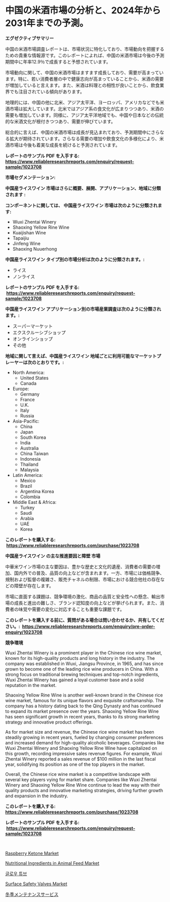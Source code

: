 <p><h1>中国の米酒市場の分析と、2024年から2031年までの予測。</h1></p><p><strong>エグゼクティブサマリー</strong></p>
<p><p>中国の米酒市場調査レポートは、市場状況に特化しており、市場動向を把握するための貴重な情報源です。このレポートによれば、中国の米酒市場は今後の予測期間中に年率12.9％で成長すると予想されています。</p><p>市場動向に関して、中国の米酒市場はますます成長しており、需要が高まっています。特に、若い消費者層の中で健康志向が高まっていることから、米酒の需要が増加していると言えます。また、米酒は料理との相性が良いことから、飲食業界でも注目されている傾向があります。</p><p>地理的には、中国の他に北米、アジア太平洋、ヨーロッパ、アメリカなどでも米酒市場は拡大しています。北米ではアジア系の食文化が広まりつつあり、米酒の需要も増加しています。同様に、アジア太平洋地域でも、中国や日本などの伝統的な米酒文化が根付きつつあり、需要が伸びています。</p><p>総合的に言えば、中国の米酒市場は成長が見込まれており、予測期間中にさらなる拡大が期待されています。さらなる需要の増加や飲食文化の多様化により、米酒市場は今後も着実な成長を続けると予測されています。</p></p>
<p><strong>レポートのサンプル PDF を入手する: <a href="https://www.reliableresearchreports.com/enquiry/request-sample/1023708">https://www.reliableresearchreports.com/enquiry/request-sample/1023708</a></strong></p>
<p><strong>市場セグメンテーション:</strong></p>
<p><strong> 中国産ライスワイン 市場はさらに概要、展開、アプリケーション、地域に分類されます :</strong></p>
<p><strong>コンポーネントに関しては、 中国産ライスワイン 市場は次のように分類されます: &nbsp;</strong></p>
<p><ul><li>Wuxi Zhentai Winery</li><li>Shaoxing Yellow Rine Wine</li><li>Kuaijishan Wine</li><li>Tapaijiu</li><li>Jinfeng Wine</li><li>Shaoxing Nuuerhong</li></ul></p>
<p><strong> 中国産ライスワイン タイプ別の市場分析は次のように分類されます。:</strong></p>
<p><ul><li>ライス</li><li>ノンライス</li></ul></p>
<p><strong>レポートのサンプル PDF を入手する: &nbsp;<a href="https://www.reliableresearchreports.com/enquiry/request-sample/1023708">https://www.reliableresearchreports.com/enquiry/request-sample/1023708</a></strong></p>
<p><strong> 中国産ライスワイン アプリケーション別の市場産業調査は次のように分類されます。:</strong></p>
<p><ul><li>スーパーマーケット</li><li>エクスクルーシブショップ</li><li>オンラインショップ</li><li>その他</li></ul></p>
<p><strong>地域に関して言えば、中国産ライスワイン 地域ごとに利用可能なマーケットプレーヤーは次のとおりです。:</strong></p>
<p><ul>
    <li>
        North America:
        <ul>
            <li>United States</li>
            <li>Canada</li>
        </ul>
    </li>
    <li>
        Europe:
        <ul>
            <li>Germany</li>
            <li>France</li>
            <li>U.K.</li>
            <li>Italy</li>
            <li>Russia</li>
        </ul>
    </li>
    <li>
        Asia-Pacific:
        <ul>
            <li>China</li>
            <li>Japan</li>
            <li>South Korea</li>
            <li>India</li>
            <li>Australia</li>
            <li>China Taiwan</li>
            <li>Indonesia</li>
            <li>Thailand</li>
            <li>Malaysia</li>
        </ul>
    </li>
    <li>
        Latin America:
        <ul>
            <li>Mexico</li>
            <li>Brazil</li>
            <li>Argentina Korea</li>
            <li>Colombia</li>
        </ul>
    </li>
    <li>
        Middle East & Africa:
        <ul>
            <li>Turkey</li>
            <li>Saudi</li>
            <li>Arabia</li>
            <li>UAE</li>
            <li>Korea</li>
        </ul>
    </li>
    </ul></p>
<p><strong>このレポートを購入する: &nbsp;<a href="https://www.reliableresearchreports.com/purchase/1023708">https://www.reliableresearchreports.com/purchase/1023708</a></strong></p>
<p><strong>中国産ライスワイン の主な推進要因と障壁 市場</strong></p>
<p><p>中華米ワイン市場の主な要因は、豊かな歴史と文化的遺産、消費者の需要の増加、国内外での普及、品質の向上などが含まれます。一方、市場には価格競争、規制および監督の複雑さ、販売チャネルの制限、市場における競合他社の存在などの障壁が存在します。</p><p>市場に直面する課題は、競争環境の激化、商品の品質と安全性への懸念、輸出市場の成長と進出の難しさ、ブランド認知度の向上などが挙げられます。また、消費者の味覚や需要の変化に対応することも重要な課題です。</p></p>
<p><strong>このレポートを購入する前に、質問がある場合は問い合わせるか、共有してください。:&nbsp; <a href="https://www.reliableresearchreports.com/enquiry/pre-order-enquiry/1023708">https://www.reliableresearchreports.com/enquiry/pre-order-enquiry/1023708</a></strong></p>
<p><strong>競争環境</strong></p>
<p><p>Wuxi Zhentai Winery is a prominent player in the Chinese rice wine market, known for its high-quality products and long history in the industry. The company was established in Wuxi, Jiangsu Province, in 1965, and has since grown to become one of the leading rice wine producers in China. With a strong focus on traditional brewing techniques and top-notch ingredients, Wuxi Zhentai Winery has gained a loyal customer base and a solid reputation in the market.</p><p>Shaoxing Yellow Rine Wine is another well-known brand in the Chinese rice wine market, famous for its unique flavors and exquisite craftsmanship. The company has a history dating back to the Qing Dynasty and has continued to expand its market presence over the years. Shaoxing Yellow Rine Wine has seen significant growth in recent years, thanks to its strong marketing strategy and innovative product offerings.</p><p>As for market size and revenue, the Chinese rice wine market has been steadily growing in recent years, fueled by changing consumer preferences and increased demand for high-quality alcoholic beverages. Companies like Wuxi Zhentai Winery and Shaoxing Yellow Rine Wine have capitalized on this growth, recording impressive sales revenue figures. For example, Wuxi Zhentai Winery reported a sales revenue of $100 million in the last fiscal year, solidifying its position as one of the top players in the market.</p><p>Overall, the Chinese rice wine market is a competitive landscape with several key players vying for market share. Companies like Wuxi Zhentai Winery and Shaoxing Yellow Rine Wine continue to lead the way with their quality products and innovative marketing strategies, driving further growth and expansion in the industry.</p></p>
<p><strong>このレポートを購入する: &nbsp; <a href="https://www.reliableresearchreports.com/purchase/1023708">https://www.reliableresearchreports.com/purchase/1023708</a></strong></p>
<p><strong>レポートのサンプル PDF を入手する: &nbsp;<a href="https://www.reliableresearchreports.com/enquiry/request-sample/1023708">https://www.reliableresearchreports.com/enquiry/request-sample/1023708</a></strong><strong></strong></p>
<p>&nbsp;</p>
<p><p><a href="https://frill-swim-3cd.notion.site/Raspberry-Ketone-Market-Size-Growth-and-Forecast-from-2024-2031-02deacda11574e92abc6b72762ad0aff">Raspberry Ketone Market</a></p><p><a href="https://issuu.com/reportprime-2/docs/nutritional-ingredients-in-animal-feed-market-size">Nutritional Ingredients in Animal Feed Market</a></p><p><a href="https://medium.com/@derrickmafrks96745/%EA%B8%80%EB%A1%9C%EC%9A%B0-%ED%8A%9C%EB%B8%8C-%EC%8B%9C%EC%9E%A5-%EA%B7%9C%EB%AA%A8-%EB%B0%8F-%EC%8B%9C%EC%9E%A5-%EB%8F%99%ED%96%A5-%EC%99%84%EB%B2%BD%ED%95%9C-%EC%82%B0%EC%97%85-%EA%B0%9C%EC%9A%94-2024%EB%85%84%EB%B6%80%ED%84%B0-2031%EB%85%84-31a04ec67815">글로우 튜브</a></p><p><a href="https://view.publitas.com/reportprime-1/surface-safety-valves-market-size-growth-and-forecast-from-2024-2031/">Surface Safety Valves Market</a></p><p><a href="https://medium.com/@carlieshields/%E5%86%AC%E3%81%AE%E3%83%A1%E3%83%B3%E3%83%86%E3%83%8A%E3%83%B3%E3%82%B9%E3%82%B5%E3%83%BC%E3%83%93%E3%82%B9%E5%B8%82%E5%A0%B4%E8%AA%BF%E6%9F%BB%E3%83%AC%E3%83%9D%E3%83%BC%E3%83%88-%E3%81%9D%E3%81%AE%E6%AD%B4%E5%8F%B2%E3%81%A82031%E5%B9%B4%E3%81%BE%E3%81%A7%E3%81%AE%E4%BA%88%E6%B8%AC-4a4f66d79652">冬季メンテナンスサービス</a></p></p>